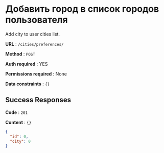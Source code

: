 # Добавить город в список городов пользователя

Add city to user cities list.

**URL** : `/cities/preferences/`

**Method** : `POST`

**Auth required** : YES

**Permissions required** : None

**Data constraints** : `{}`

## Success Responses

**Code** : `201`

**Content** : `{}`

```json
{
  "id": 0,
  "city": 0
}
```